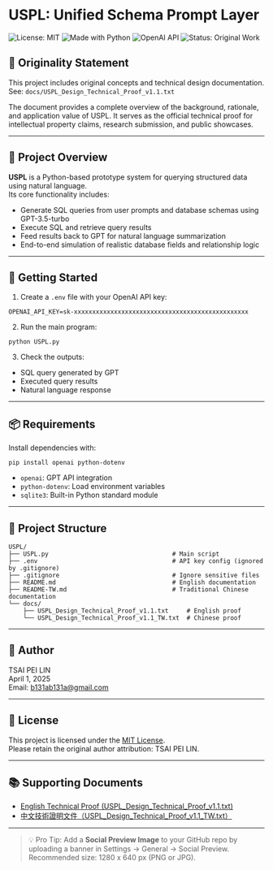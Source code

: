 # USPL: Unified Schema Prompt Layer

![License: MIT](https://img.shields.io/badge/License-MIT-yellow.svg)
![Made with Python](https://img.shields.io/badge/Made%20with-Python-blue)
![OpenAI API](https://img.shields.io/badge/API-OpenAI-brightgreen)
![Status: Original Work](https://img.shields.io/badge/Status-Original-brightgreen)

## 🔐 Originality Statement

This project includes original concepts and technical design documentation.  
See: `docs/USPL_Design_Technical_Proof_v1.1.txt`

The document provides a complete overview of the background, rationale, and application value of USPL. It serves as the official technical proof for intellectual property claims, research submission, and public showcases.

---

## 📘 Project Overview

**USPL** is a Python-based prototype system for querying structured data using natural language.  
Its core functionality includes:

- Generate SQL queries from user prompts and database schemas using GPT-3.5-turbo  
- Execute SQL and retrieve query results  
- Feed results back to GPT for natural language summarization  
- End-to-end simulation of realistic database fields and relationship logic

---

## 🚀 Getting Started

1. Create a `.env` file with your OpenAI API key:

```
OPENAI_API_KEY=sk-xxxxxxxxxxxxxxxxxxxxxxxxxxxxxxxxxxxxxxxxxxxxxxxx
```

2. Run the main program:

```
python USPL.py
```

3. Check the outputs:
- SQL query generated by GPT  
- Executed query results  
- Natural language response  

---

## 📦 Requirements

Install dependencies with:

```
pip install openai python-dotenv
```

- `openai`: GPT API integration  
- `python-dotenv`: Load environment variables  
- `sqlite3`: Built-in Python standard module  

---

## 📂 Project Structure

```
USPL/
├── USPL.py                                  # Main script
├── .env                                     # API key config (ignored by .gitignore)
├── .gitignore                               # Ignore sensitive files
├── README.md                                # English documentation
├── README-TW.md                             # Traditional Chinese documentation
└── docs/
    ├── USPL_Design_Technical_Proof_v1.1.txt     # English proof
    └── USPL_Design_Technical_Proof_v1.1_TW.txt  # Chinese proof
```

---

## 🧠 Author

TSAI PEI LIN  
April 1, 2025  
Email: b131ab131a@gmail.com

---

## 📄 License

This project is licensed under the [MIT License](LICENSE).  
Please retain the original author attribution: TSAI PEI LIN.

---

## 📚 Supporting Documents

- [English Technical Proof (USPL_Design_Technical_Proof_v1.1.txt)](docs/USPL_Design_Technical_Proof_v1.1.txt)
- [中文技術證明文件（USPL_Design_Technical_Proof_v1.1_TW.txt）](docs/USPL_Design_Technical_Proof_v1.1_TW.txt)

---

> 💡 Pro Tip: Add a **Social Preview Image** to your GitHub repo by uploading a banner in Settings → General → Social Preview. Recommended size: 1280 x 640 px (PNG or JPG).
